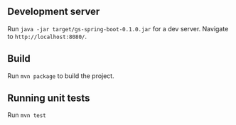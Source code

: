 ## Development server

Run `java -jar target/gs-spring-boot-0.1.0.jar` for a dev server. Navigate to `http://localhost:8080/`. 

## Build

Run `mvn package` to build the project.

## Running unit tests

Run `mvn test` 